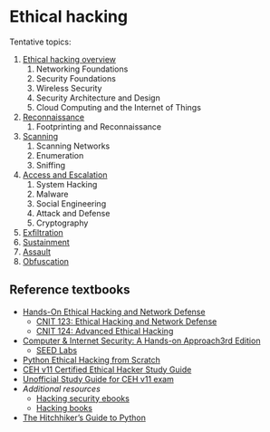 # Ethical hacking

Tentative topics:

1. [Ethical hacking overview](./lectures/mod1/README.md)
   1. Networking Foundations 
   2. Security Foundations 
   3. Wireless Security
   4. Security Architecture and Design
   5. Cloud Computing and the Internet of Things 
2. [Reconnaissance](./lectures/mod2/README.md)
   1. Footprinting and Reconnaissance
3. [Scanning](./lectures/mod3/README.md)
   1. Scanning Networks 
   2. Enumeration
   3. Sniffing
4. [Access and Escalation](./lectures/mod4/README.md)
   1. System Hacking
   2. Malware
   3. Social Engineering
   4. Attack and Defense
   5. Cryptography
5. [Exfiltration](./lectures/mod5/README.md)
6. [Sustainment](./lectures/mod6/README.md)
7. [Assault](./lectures/mod7/README.md)
8. [Obfuscation](./lectures/mod8/README.md)

## Reference textbooks
* [Hands-On Ethical Hacking and Network Defense](https://www.vitalsource.com/products/hands-on-ethical-hacking-and-network-defense-michael-t-simpson-nicholas-v9781305480681)
  * [CNIT 123: Ethical Hacking and Network Defense](https://samsclass.info/123/123_F18.shtml)
  * [CNIT 124: Advanced Ethical Hacking](https://samsclass.info/124/124_S19.shtml)
* [Computer & Internet Security: A Hands-on Approach3rd Edition](https://www.handsonsecurity.net/)
  * [SEED Labs](https://seedsecuritylabs.org/labs.html)
* [Python Ethical Hacking from Scratch](https://github.com/PacktPublishing/Python-Ethical-Hacking)
* [CEH v11 Certified Ethical Hacker Study Guide](https://www.wiley.com/en-us/CEH+v11+Certified+Ethical+Hacker+Study+Guide-p-9781119800286)
* [Unofficial Study Guide for CEH v11 exam](https://github.com/imrk51/CEH-v11-Study-Guide)
* *Additional resources*
  * [Hacking security ebooks](https://github.com/yeahhub/Hacking-Security-Ebooks)
  * [Hacking books](https://github.com/InspectorDidi/Hacking-Books)
* [The Hitchhiker’s Guide to Python](https://docs.python-guide.org/)